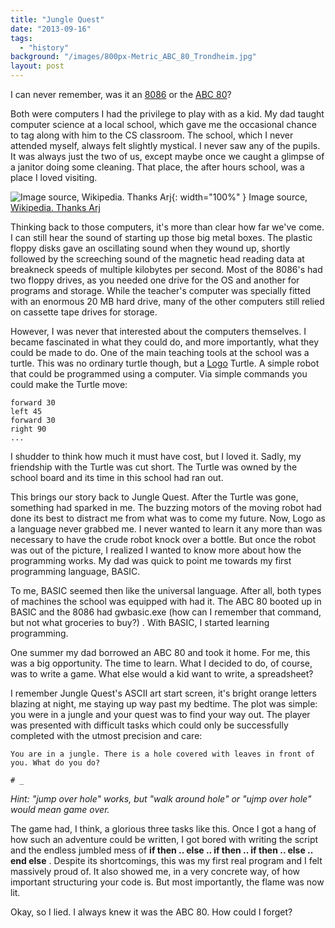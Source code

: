 ```yaml
---
title: "Jungle Quest"
date: "2013-09-16"
tags: 
  - "history"
background: "/images/800px-Metric_ABC_80_Trondheim.jpg"
layout: post
---
```



I can never remember, was it an [8086](http://en.wikipedia.org/wiki/Intel_8086) or the [ABC 80](http://en.wikipedia.org/wiki/ABC_80)?

Both were computers I had the privilege to play with as a kid. My dad taught computer science at a local school, which gave me the occasional chance to tag along with him to the CS classroom. The school, which I never attended myself, always felt slightly mystical. I never saw any of the pupils. It was always just the two of us, except maybe once we caught a glimpse of a janitor doing some cleaning. That place, the after hours school, was a place I loved visiting.

![Image source, Wikipedia. Thanks&nbsp;Arj](https://images.squarespace-cdn.com/content/v1/52375b95e4b030ffaec4c1f9/1379368208695-Z5B3VFMT8MXSZQQQGX1A/800px-Metric_ABC_80_Trondheim.jpg){: width="100%" }
Image source, [Wikipedia. Thanks Arj](http://en.wikipedia.org/wiki/File:Metric_ABC_80_Trondheim.jpg)

Thinking back to those computers, it's more than clear how far we've come. I can still hear the sound of starting up those big metal boxes. The plastic floppy disks gave an oscillating sound when they wound up, shortly followed by the screeching sound of the magnetic head reading data at breakneck speeds of multiple kilobytes per second. Most of the 8086's had two floppy drives, as you needed one drive for the OS and another for programs and storage. While the teacher's computer was specially fitted with an enormous 20 MB hard drive, many of the other computers still relied on cassette tape drives for storage.

However, I was never that interested about the computers themselves. I became fascinated in what they could do, and more importantly, what they could be made to do. One of the main teaching tools at the school was a turtle. This was no ordinary turtle though, but a [Logo](http://en.wikipedia.org/wiki/Logo_(programming_language)) Turtle. A simple robot that could be programmed using a computer. Via simple commands you could make the Turtle move:

```
forward 30
left 45
forward 30
right 90
...
```

I shudder to think how much it must have cost, but I loved it. Sadly, my friendship with the Turtle was cut short. The Turtle was owned by the school board and its time in this school had ran out.

This brings our story back to Jungle Quest. After the Turtle was gone, something had sparked in me. The buzzing motors of the moving robot had done its best to distract me from what was to come my future. Now, Logo as a language never grabbed me. I never wanted to learn it any more than was necessary to have the crude robot knock over a bottle. But once the robot was out of the picture, I realized I wanted to know more about how the programming works. My dad was quick to point me towards my first programming language, BASIC.

To me, BASIC seemed then like the universal language. After all, both types of machines the school was equipped with had it. The ABC 80 booted up in BASIC and the 8086 had gwbasic.exe (how can I remember that command, but not what groceries to buy?) . With BASIC, I started learning programming. 

One summer my dad borrowed an ABC 80 and took it home. For me, this was a big opportunity. The time to learn. What I decided to do, of course, was to write a game. What else would a kid want to write, a spreadsheet?

I remember Jungle Quest's ASCII art start screen, it's bright orange letters blazing at night, me staying up way past my bedtime. The plot was simple: you were in a jungle and your quest was to find your way out. The player was presented with difficult tasks which could only be successfully completed with the utmost precision and care:

```
You are in a jungle. There is a hole covered with leaves in front of you. What do you do?

```

```
# _

```

_Hint: "jump over hole" works, but "walk around hole" or "ujmp over hole" would mean game over._ 

The game had, I think, a glorious three tasks like this. Once I got a hang of how such an adventure could be written, I got bored with writing the script and the endless jumbled mess of **if then .. else .. if then .. if then .. else .. end else** . Despite its shortcomings, this was my first real program and I felt massively proud of. It also showed me, in a very concrete way, of how important structuring your code is. But most importantly, the flame was now lit.

Okay, so I lied. I always knew it was the ABC 80. How could I forget?
